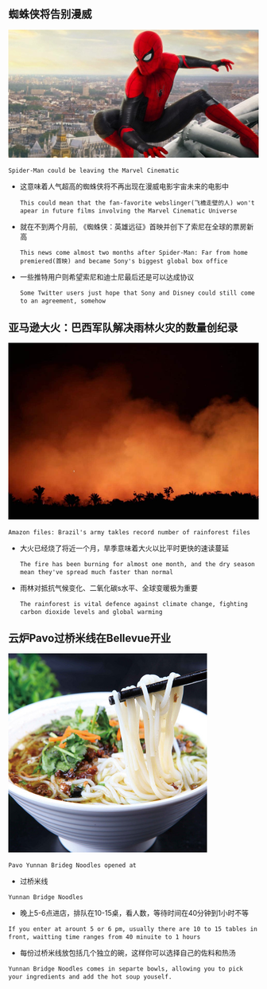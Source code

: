 ## 蜘蛛侠将告别漫威
![alt text](https://raw.githubusercontent.com/jellylidong/CodeEatSleep/master/sleep/pics/SpiderMan.jpg)
```
Spider-Man could be leaving the Marvel Cinematic
```
- 这意味着人气超高的蜘蛛侠将不再出现在漫威电影宇宙未来的电影中
  ```
  This could mean that the fan-favorite webslinger(飞檐走壁的人) won't apear in future films involving the Marvel Cinematic Universe 
  ```
- 就在不到两个月前, 《蜘蛛侠：英雄远征》首映并创下了索尼在全球的票房新高
  ```
  This news come almost two months after Spider-Man: Far from home premiered(首映) and became Sony's biggest global box office
  ```
- 一些推特用户则希望索尼和迪士尼最后还是可以达成协议
  ```
  Some Twitter users just hope that Sony and Disney could still come to an agreement, somehow
  ```

## 亚马逊大火：巴西军队解决雨林火灾的数量创纪录
![alt text](https://raw.githubusercontent.com/jellylidong/CodeEatSleep/master/sleep/pics/AmazonFire.jpg)
```
Amazon files: Brazil's army takles record number of rainforest files
```
- 大火已经烧了将近一个月，旱季意味着大火以比平时更快的速读蔓延
  ```
  The fire has been burning for almost one month, and the dry season mean they've spread much faster than normal
  ```
- 雨林对抵抗气候变化、二氧化碳s水平、全球变暖极为重要
  ```
  The rainforest is vital defence against climate change, fighting carbon dioxide levels and global warming
  ```

## 云炉Pavo过桥米线在Bellevue开业
![alt text](https://raw.githubusercontent.com/jellylidong/CodeEatSleep/master/sleep/pics/BridgeNoodles.jpg)
```
Pavo Yunnan Brideg Noodles opened at
```
- 过桥米线
```
Yunnan Bridge Noodles
```
- 晚上5-6点进店，排队在10-15桌，看人数，等待时间在40分钟到1小时不等
```
If you enter at arount 5 or 6 pm, usually there are 10 to 15 tables in front, waitting time ranges from 40 minuite to 1 hours
```
- 每份过桥米线放包括几个独立的碗，这样你可以选择自己的佐料和热汤
```
Yunnan Bridge Noodles comes in separte bowls, allowing you to pick your ingredients and add the hot soup youself.
```
  